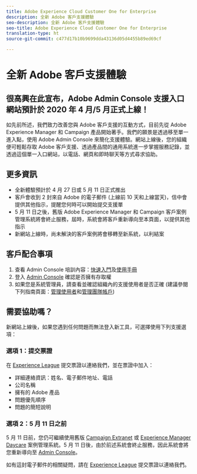 ```yaml
---
title: Adobe Experience Cloud Customer One for Enterprise
description: 全新 Adobe 客戶支援體驗
seo-description: 全新 Adobe 客戶支援體驗
seo-title: Adobe Experience Cloud Customer One for Enterprise
translation-type: ht
source-git-commit: c477d17b10b9699dda43136d05d4455b89ed69cf

---
```



# 全新 Adobe 客戶支援體驗

## 很高興在此宣布，Adobe Admin Console 支援入口網站預計於 2020 年 4 月/5 月正式上線！

如先前所述，我們致力改善您與 Adobe 客戶支援的互動方式，目前先從 Adobe Experience Manager 和 Campaign 產品開始著手。我們的願景是透過移至單一進入點，使用 Adobe Admin Console 來簡化支援體驗。網站上線後，您的組織便可輕鬆存取 Adobe 客戶支援、透過產品間的通用系統進一步掌握服務記錄，並透過這個單一入口網站，以電話、網頁和即時聊天等方式尋求協助。

## 更多資訊

* 全新體驗預計於 4 月 27 日或 5 月 11 日正式推出
* 客戶會收到 2 封來自 Adobe 的電子郵件 (上線前 10 天和上線當天)，信中會提供其他指示，提醒您何時可以開始提交支援單
* 5 月 11 日之後，舊版 Adobe Experience Manager 和 Campaign 客戶案例管理系統將會終止服務，屆時，系統會將客戶重新導向至本頁面，以提供其他指示
* 新網站上線時，尚未解決的客戶案例將會移轉至新系統，以利結案

## 客戶配合事項

1. 查看 Admin Console 培訓內容：[快速入門](https://helpx.adobe.com/tw/enterprise/get-started.html)及[使用手冊](https://helpx.adobe.com/tw/enterprise/managing/user-guide.html)
1. 登入 [Admin Console](https://adminconsole.adobe.com/) 確認是否擁有存取權
1. 如果您是系統管理員，請查看並確認組織內的支援使用者是否正確 (建議參閱下列指南頁面：[管理使用者](https://helpx.adobe.com/tw/enterprise/using/users.html)和[管理團隊帳戶](https://helpx.adobe.com/tw/enterprise/using/accounts.html))

## 需要協助嗎？

新網站上線後，如果您遇到任何問題而無法登入新工具，可選擇使用下列支援選項：

### 選項 1：提交票證

在 [Experience League](https://experienceleague.adobe.com/?support-solution=General#support) 提交票證以連絡我們，並在票證中加入：

* 詳細連絡資訊：姓名、電子郵件地址、電話
* 公司名稱
* 擁有的 Adobe 產品
* 問題優先順序
* 問題的簡短說明

### 選項 2：5 月 11 日之前

5 月 11 日前，您仍可繼續使用舊版 [Campaign Extranet](https://support.neolane.net/webApp/extranetLogin) 或 [Experience Manager Daycare](https://daycare.day.com/home.html) 案例管理系統。5 月 11 日後，由於前述系統會終止服務，因此系統會將您重新導向至 [Admin Console](https://adminconsole.adobe.com/)。


如有這封電子郵件的相關疑問，請在 [Experience League](https://experienceleague.adobe.com/?support-solution=General#support) 提交票證以連絡我們。
